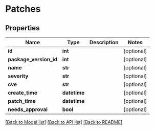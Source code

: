 # Patches

## Properties
Name | Type | Description | Notes
------------ | ------------- | ------------- | -------------
**id** | **int** |  | [optional] 
**package_version_id** | **int** |  | [optional] 
**name** | **str** |  | [optional] 
**severity** | **str** |  | [optional] 
**cve** | **str** |  | [optional] 
**create_time** | **datetime** |  | [optional] 
**patch_time** | **datetime** |  | [optional] 
**needs_approval** | **bool** |  | [optional] 

[[Back to Model list]](./README.md#documentation-for-models) [[Back to API list]](../README.md#documentation-for-api-endpoints) [[Back to README]](../README.md)


